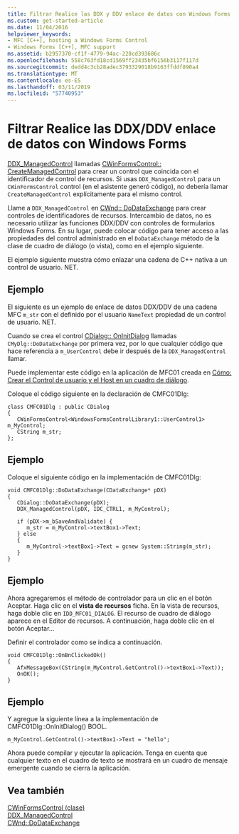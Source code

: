 ```yaml
---
title: Filtrar Realice las DDX y DDV enlace de datos con Windows Forms
ms.custom: get-started-article
ms.date: 11/04/2016
helpviewer_keywords:
- MFC [C++], hosting a Windows Forms Control
- Windows Forms [C++], MFC support
ms.assetid: b2957370-cf1f-4779-94ac-228cd393686c
ms.openlocfilehash: 558c763fd18cd1569ff23435bf6156b3117f117d
ms.sourcegitcommit: dedd4c3cb28adec3793329018b9163ffddf890a4
ms.translationtype: MT
ms.contentlocale: es-ES
ms.lasthandoff: 03/11/2019
ms.locfileid: "57740953"
---
```

# <a name="how-to-do-ddxddv-data-binding-with-windows-forms"></a>Filtrar Realice las DDX/DDV enlace de datos con Windows Forms

[DDX_ManagedControl](../mfc/reference/standard-dialog-data-exchange-routines.md#ddx_managedcontrol) llamadas [CWinFormsControl:: CreateManagedControl](../mfc/reference/cwinformscontrol-class.md#createmanagedcontrol) para crear un control que coincida con el identificador de control de recursos. Si usas `DDX_ManagedControl` para un `CWinFormsControl` control (en el asistente generó código), no debería llamar `CreateManagedControl` explícitamente para el mismo control.

Llame a `DDX_ManagedControl` en [CWnd:: DoDataExchange](../mfc/reference/cwnd-class.md#dodataexchange) para crear controles de identificadores de recursos. Intercambio de datos, no es necesario utilizar las funciones DDX/DDV con controles de formularios Windows Forms. En su lugar, puede colocar código para tener acceso a las propiedades del control administrado en el `DoDataExchange` método de la clase de cuadro de diálogo (o vista), como en el ejemplo siguiente.

El ejemplo siguiente muestra cómo enlazar una cadena de C++ nativa a un control de usuario. NET.

## <a name="example"></a>Ejemplo

El siguiente es un ejemplo de enlace de datos DDX/DDV de una cadena MFC `m_str` con el definido por el usuario `NameText` propiedad de un control de usuario. NET.

Cuando se crea el control [CDialog:: OnInitDialog](../mfc/reference/cdialog-class.md#oninitdialog) llamadas `CMyDlg::DoDataExchange` por primera vez, por lo que cualquier código que hace referencia a `m_UserControl` debe ir después de la `DDX_ManagedControl` llamar.

Puede implementar este código en la aplicación de MFC01 creada en [Cómo: Crear el Control de usuario y el Host en un cuadro de diálogo](../dotnet/how-to-create-the-user-control-and-host-in-a-dialog-box.md).

Coloque el código siguiente en la declaración de CMFC01Dlg:

```
class CMFC01Dlg : public CDialog
{
   CWinFormsControl<WindowsFormsControlLibrary1::UserControl1> m_MyControl;
   CString m_str;
};
```

## <a name="example"></a>Ejemplo

Coloque el siguiente código en la implementación de CMFC01Dlg:

```
void CMFC01Dlg::DoDataExchange(CDataExchange* pDX)
{
   CDialog::DoDataExchange(pDX);
   DDX_ManagedControl(pDX, IDC_CTRL1, m_MyControl);

   if (pDX->m_bSaveAndValidate) {
      m_str = m_MyControl->textBox1->Text;
   } else
   {
      m_MyControl->textBox1->Text = gcnew System::String(m_str);
   }
}
```

## <a name="example"></a>Ejemplo

Ahora agregaremos el método de controlador para un clic en el botón Aceptar. Haga clic en el **vista de recursos** ficha. En la vista de recursos, haga doble clic en `IDD_MFC01_DIALOG`. El recurso de cuadro de diálogo aparece en el Editor de recursos. A continuación, haga doble clic en el botón Aceptar...

Definir el controlador como se indica a continuación.

```
void CMFC01Dlg::OnBnClickedOk()
{
   AfxMessageBox(CString(m_MyControl.GetControl()->textBox1->Text));
   OnOK();
}
```

## <a name="example"></a>Ejemplo

Y agregue la siguiente línea a la implementación de CMFC01Dlg::OnInitDialog() BOOL.

```
m_MyControl.GetControl()->textBox1->Text = "hello";
```

Ahora puede compilar y ejecutar la aplicación. Tenga en cuenta que cualquier texto en el cuadro de texto se mostrará en un cuadro de mensaje emergente cuando se cierra la aplicación.

## <a name="see-also"></a>Vea también

[CWinFormsControl (clase)](../mfc/reference/cwinformscontrol-class.md)<br/>
[DDX_ManagedControl](../mfc/reference/standard-dialog-data-exchange-routines.md#ddx_managedcontrol)<br/>
[CWnd::DoDataExchange](../mfc/reference/cwnd-class.md#dodataexchange)
